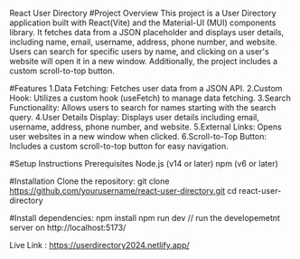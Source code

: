 React User Directory
#Project Overview
This project is a User Directory application built with React(Vite) and the Material-UI (MUI) components library. It fetches data from a JSON placeholder and displays user details, including name, email, username, address, phone number, and website. Users can search for specific users by name, and clicking on a user's website will open it in a new window. Additionally, the project includes a custom scroll-to-top button.

#Features
1.Data Fetching: Fetches user data from a JSON API.
2.Custom Hook: Utilizes a custom hook (useFetch) to manage data fetching.
3.Search Functionality: Allows users to search for names starting with the search query.
4.User Details Display: Displays user details including email, username, address, phone number, and website.
5.External Links: Opens user websites in a new window when clicked.
6.Scroll-to-Top Button: Includes a custom scroll-to-top button for easy navigation.

#Setup Instructions
 Prerequisites
 Node.js (v14 or later)
 npm (v6 or later)

#Installation
 Clone the repository:
 git clone https://github.com/yourusername/react-user-directory.git
 cd react-user-directory

#Install dependencies:
 npm install
 npm run dev // run the developemetnt server on http://localhost:5173/

 Live Link : https://userdirectory2024.netlify.app/

